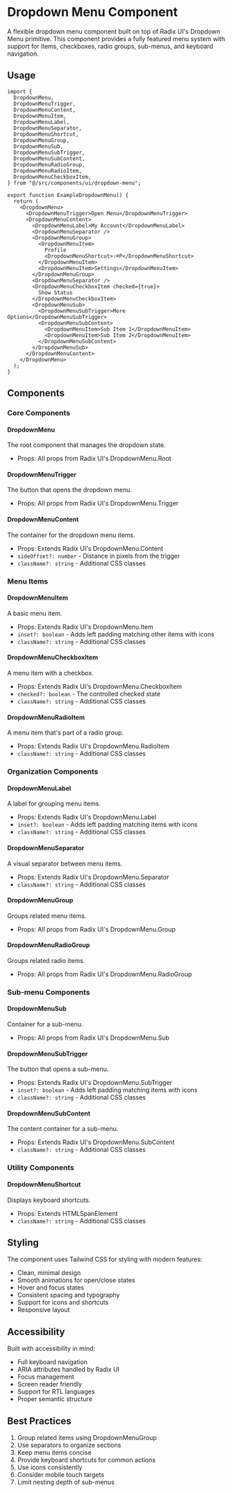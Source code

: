 # Dropdown Menu Component

A flexible dropdown menu component built on top of Radix UI's Dropdown Menu primitive. This component provides a fully featured menu system with support for items, checkboxes, radio groups, sub-menus, and keyboard navigation.

## Usage

```tsx
import {
  DropdownMenu,
  DropdownMenuTrigger,
  DropdownMenuContent,
  DropdownMenuItem,
  DropdownMenuLabel,
  DropdownMenuSeparator,
  DropdownMenuShortcut,
  DropdownMenuGroup,
  DropdownMenuSub,
  DropdownMenuSubTrigger,
  DropdownMenuSubContent,
  DropdownMenuRadioGroup,
  DropdownMenuRadioItem,
  DropdownMenuCheckboxItem,
} from "@/src/components/ui/dropdown-menu";

export function ExampleDropdownMenu() {
  return (
    <DropdownMenu>
      <DropdownMenuTrigger>Open Menu</DropdownMenuTrigger>
      <DropdownMenuContent>
        <DropdownMenuLabel>My Account</DropdownMenuLabel>
        <DropdownMenuSeparator />
        <DropdownMenuGroup>
          <DropdownMenuItem>
            Profile
            <DropdownMenuShortcut>⇧⌘P</DropdownMenuShortcut>
          </DropdownMenuItem>
          <DropdownMenuItem>Settings</DropdownMenuItem>
        </DropdownMenuGroup>
        <DropdownMenuSeparator />
        <DropdownMenuCheckboxItem checked={true}>
          Show Status
        </DropdownMenuCheckboxItem>
        <DropdownMenuSub>
          <DropdownMenuSubTrigger>More Options</DropdownMenuSubTrigger>
          <DropdownMenuSubContent>
            <DropdownMenuItem>Sub Item 1</DropdownMenuItem>
            <DropdownMenuItem>Sub Item 2</DropdownMenuItem>
          </DropdownMenuSubContent>
        </DropdownMenuSub>
      </DropdownMenuContent>
    </DropdownMenu>
  );
}
```

## Components

### Core Components

#### DropdownMenu
The root component that manages the dropdown state.
- Props: All props from Radix UI's DropdownMenu.Root

#### DropdownMenuTrigger
The button that opens the dropdown menu.
- Props: All props from Radix UI's DropdownMenu.Trigger

#### DropdownMenuContent
The container for the dropdown menu items.
- Props: Extends Radix UI's DropdownMenu.Content
- `sideOffset?: number` - Distance in pixels from the trigger
- `className?: string` - Additional CSS classes

### Menu Items

#### DropdownMenuItem
A basic menu item.
- Props: Extends Radix UI's DropdownMenu.Item
- `inset?: boolean` - Adds left padding matching other items with icons
- `className?: string` - Additional CSS classes

#### DropdownMenuCheckboxItem
A menu item with a checkbox.
- Props: Extends Radix UI's DropdownMenu.CheckboxItem
- `checked?: boolean` - The controlled checked state
- `className?: string` - Additional CSS classes

#### DropdownMenuRadioItem
A menu item that's part of a radio group.
- Props: Extends Radix UI's DropdownMenu.RadioItem
- `className?: string` - Additional CSS classes

### Organization Components

#### DropdownMenuLabel
A label for grouping menu items.
- Props: Extends Radix UI's DropdownMenu.Label
- `inset?: boolean` - Adds left padding matching items with icons
- `className?: string` - Additional CSS classes

#### DropdownMenuSeparator
A visual separator between menu items.
- Props: Extends Radix UI's DropdownMenu.Separator
- `className?: string` - Additional CSS classes

#### DropdownMenuGroup
Groups related menu items.
- Props: All props from Radix UI's DropdownMenu.Group

#### DropdownMenuRadioGroup
Groups related radio items.
- Props: All props from Radix UI's DropdownMenu.RadioGroup

### Sub-menu Components

#### DropdownMenuSub
Container for a sub-menu.
- Props: All props from Radix UI's DropdownMenu.Sub

#### DropdownMenuSubTrigger
The button that opens a sub-menu.
- Props: Extends Radix UI's DropdownMenu.SubTrigger
- `inset?: boolean` - Adds left padding matching items with icons
- `className?: string` - Additional CSS classes

#### DropdownMenuSubContent
The content container for a sub-menu.
- Props: Extends Radix UI's DropdownMenu.SubContent
- `className?: string` - Additional CSS classes

### Utility Components

#### DropdownMenuShortcut
Displays keyboard shortcuts.
- Props: Extends HTMLSpanElement
- `className?: string` - Additional CSS classes

## Styling

The component uses Tailwind CSS for styling with modern features:
- Clean, minimal design
- Smooth animations for open/close states
- Hover and focus states
- Consistent spacing and typography
- Support for icons and shortcuts
- Responsive layout

## Accessibility

Built with accessibility in mind:
- Full keyboard navigation
- ARIA attributes handled by Radix UI
- Focus management
- Screen reader friendly
- Support for RTL languages
- Proper semantic structure

## Best Practices

1. Group related items using DropdownMenuGroup
2. Use separators to organize sections
3. Keep menu items concise
4. Provide keyboard shortcuts for common actions
5. Use icons consistently
6. Consider mobile touch targets
7. Limit nesting depth of sub-menus
